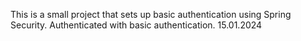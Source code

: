 This is a small project that sets up basic authentication using Spring Security. Authenticated with basic authentication. 15.01.2024
